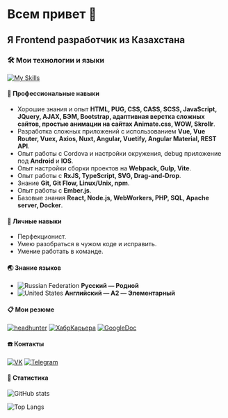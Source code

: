 # Всем привет :wave:

## Я Frontend разработчик из Казахстана

### :hammer_and_wrench: Мои технологии и языки

[![My Skills](https://skillicons.dev/icons?i=js,ts,html,css,vue,nuxt,angular,gulp,webpack)](https://skillicons.dev)

#### :briefcase: Профессиональные навыки

- Хорошие знания и опыт
  **HTML, PUG, CSS, CASS, SCSS, JavaScript, JQuery, AJAX,
  БЭМ, Bootstrap, адаптивная верстка сложных сайтов, простые анимации на сайтах
  Animate.css, WOW, Skrollr**.
- Разработка сложных приложений с использованием
  **Vue, Vue Router, Vuex, Axios, Nuxt, Angular,
  Vuetify, Angular Material, REST API**.
- Опыт работы с Cordova и настройки окружения, debug приложение под
  **Android** и **IOS**.
- Опыт настройки сборки проектов на **Webpack, Gulp, Vite**.
- Опыт работы с **RxJS, TypeScript, SVG, Drag-and-Drop**.
- Знание **Git, Git Flow, Linux/Unix, npm**.
- Опыт работы с **Ember.js**.
- Базовые знания **React, Node.js, WebWorkers, PHP, SQL, Apache server, Docker**.

#### :dart: Личные навыки

- Перфекционист.
- Умею разобраться в чужом коде и исправить.
- Умение работать в команде.

#### :earth_asia: Знание языков

- ![Russian Federation](https://raw.githubusercontent.com/stevenrskelton/flag-icon/master/png/16/country-4x3/ru.png)
  **Русский — Родной**
- ![United States](https://raw.githubusercontent.com/stevenrskelton/flag-icon/master/png/16/country-4x3/us.png)
  **Английский — A2 — Элементарный**

#### :clipboard: Мои резюме

[![headhunter](https://img.shields.io/badge/headhunter-red?style=for-the-badge&logoColor=white)](https://hh.kz/resume/72c98b7cff050a8b320039ed1f5954456e4246)
[![ХабрКарьера](https://img.shields.io/badge/Хабр%20Карьера-blue?style=for-the-badge&logoColor=white)](https://career.habr.com/dima-lazenyuk)
[![GoogleDoc](https://img.shields.io/badge/GoogleDoc-blue?style=for-the-badge&logoColor=white)](https://docs.google.com/document/d/1vNWZX9F5nWqyiW23pqGKzyMXxftQEvLZ6uhDuP_diCY/edit?usp=sharing)

#### :phone: Контакты

[![VK](https://img.shields.io/badge/VKontakte-blue?style=for-the-badge&logo=VK&logoColor=white)](https://vk.com/lazenyk_dmitry)
[![Telegram](https://img.shields.io/badge/Telegram-blue?style=for-the-badge&logo=telegram&logoColor=white)](https://t.me/lazenyukdmitry)

#### :pushpin: Статистика

![GitHub stats](https://github-readme-stats.vercel.app/api?username=lazenyuk-dmitry&show_icons=true&theme=transparent&locale=ru)

![Top Langs](https://github-readme-stats.vercel.app/api/top-langs/?username=lazenyuk-dmitry&layout=compact&hide=liquid,c,makefile&theme=transparent&locale=ru&card_width=400)
